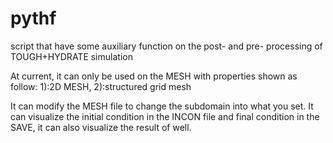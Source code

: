 # pythf
script that have some auxiliary function on the post- and pre- processing of TOUGH+HYDRATE simulation  

At current, it can only be used on the MESH with properties shown as follow: 1):2D MESH, 2):structured grid mesh

It can modify the MESH file to change the subdomain into what you set. It can visualize the initial condition in the INCON file and final condition in the SAVE, it can also visualize the result of well.
